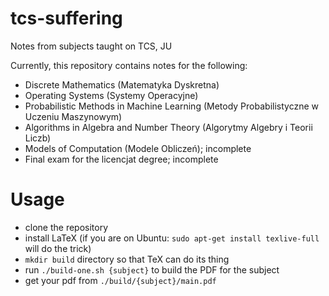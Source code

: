 # tcs-suffering

Notes from subjects taught on TCS, JU

Currently, this repository contains notes for the following:

- Discrete Mathematics (Matematyka Dyskretna)
- Operating Systems (Systemy Operacyjne)
- Probabilistic Methods in Machine Learning (Metody Probabilistyczne w Uczeniu Maszynowym)
- Algorithms in Algebra and Number Theory (Algorytmy Algebry i Teorii Liczb)
- Models of Computation (Modele Obliczeń); incomplete
- Final exam for the licencjat degree; incomplete

# Usage

- clone the repository
- install LaTeX (if you are on Ubuntu: `sudo apt-get install texlive-full` will do the trick)
- `mkdir build` directory so that TeX can do its thing
- run `./build-one.sh {subject}` to build the PDF for the subject
- get your pdf from `./build/{subject}/main.pdf`
